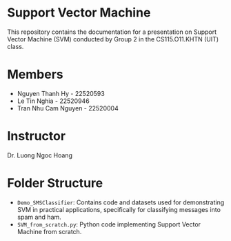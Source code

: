 # Support Vector Machine
This repository contains the documentation for a presentation on Support Vector Machine (SVM) conducted by Group 2 in the CS115.O11.KHTN (UIT) class.
# Members
- Nguyen Thanh Hy - 22520593
- Le Tin Nghia - 22520946
- Tran Nhu Cam Nguyen - 22520004
# Instructor
Dr. Luong Ngoc Hoang
# Folder Structure
- `Demo_SMSClassifier`: Contains code and datasets used for demonstrating SVM in practical applications, specifically for classifying messages into spam and ham.
- `SVM_from_scratch.py`: Python code implementing Support Vector Machine from scratch.
